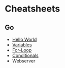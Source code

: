 # Cheatsheets
## Go
- [Hello World](https://github.com/LouisPetrik/cheatsheet/blob/master/go.md#hello-world)
- [Variables](https://github.com/LouisPetrik/cheatsheet/blob/master/go.md#variables)
- [For-Loop](https://github.com/LouisPetrik/cheatsheet/blob/master/go.md#for-loop)
- [Conditionals](https://github.com/LouisPetrik/cheatsheet/blob/master/go.md#conditionals)
- Webserver
